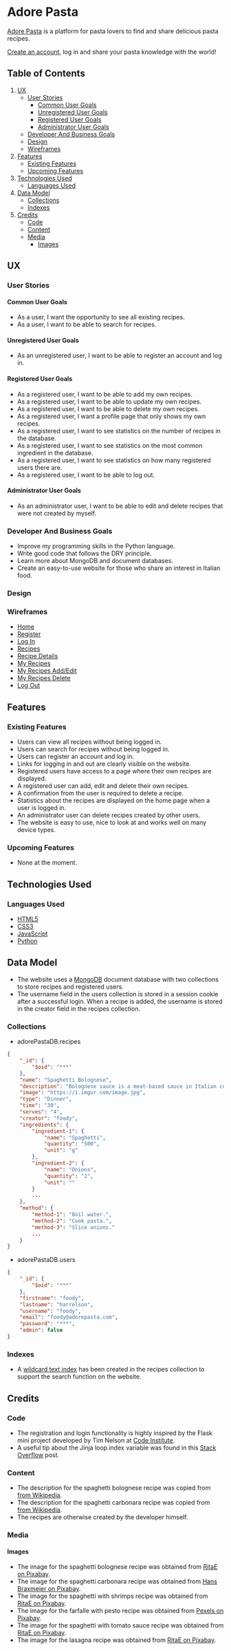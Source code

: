 # Adore Pasta

[Adore Pasta](https://adorepasta.herokuapp.com/) is a platform for pasta lovers to find and share delicious pasta recipes.

[Create an account](https://adorepasta.herokuapp.com/register), log in and share your pasta knowledge with the world!

## Table of Contents

1. [UX](#ux)
    - [User Stories](#user-stories)
        - [Common User Goals](#common-user-goals)
        - [Unregistered User Goals](#unregistered-user-goals)
        - [Registered User Goals](#registered-user-goals)
        - [Administrator User Goals](#administrator-user-goals)
    - [Developer And Business Goals](#developer-and-business-goals)
    - [Design](#design)
    - [Wireframes](#wireframes)
2. [Features](#features)
    - [Existing Features](#existing-features)
    - [Upcoming Features](#upcoming-features)
3. [Technologies Used](#technologies-used)
    - [Languages Used](#languages-used)
4. [Data Model](#data-model)
    - [Collections](#collections)
    - [Indexes](#indexes)
5. [Credits](#credits)
    - [Code](#code)
    - [Content](#content)
    - [Media](#media)
        - [Images](#images)

## UX

### User Stories

#### Common User Goals

- As a user, I want the opportunity to see all existing recipes.
- As a user, I want to be able to search for recipes.

#### Unregistered User Goals

- As an unregistered user, I want to be able to register an account and log in.

#### Registered User Goals

- As a registered user, I want to be able to add my own recipes.
- As a registered user, I want to be able to update my own recipes.
- As a registered user, I want to be able to delete my own recipes.
- As a registered user, I want a profile page that only shows my own recipes.
- As a registered user, I want to see statistics on the number of recipes in the database.
- As a registered user, I want to see statistics on the most common ingredient in the database.
- As a registered user, I want to see statistics on how many registered users there are.
- As a registered user, I want to be able to log out.

#### Administrator User Goals

- As an administrator user, I want to be able to edit and delete recipes that were not created by myself.

### Developer And Business Goals

- Improve my programming skills in the Python language.
- Write good code that follows the DRY principle.
- Learn more about MongoDB and document databases.
- Create an easy-to-use website for those who share an interest in Italian food.

### Design

### Wireframes

- [Home](static/wireframes/home.pdf)
- [Register](static/wireframes/register.pdf)
- [Log In](static/wireframes/login.pdf)
- [Recipes](static/wireframes/recipes.pdf)
- [Recipe Details](static/wireframes/recipe-details.pdf)
- [My Recipes](static/wireframes/myrecipes.pdf)
- [My Recipes Add/Edit](static/wireframes/myrecipes-add-edit.pdf)
- [My Recipes Delete](static/wireframes/myrecipes-delete.pdf)
- [Log Out](static/wireframes/logout.pdf)

## Features

### Existing Features

- Users can view all recipes without being logged in.
- Users can search for recipes without being logged in.
- Users can register an account and log in.
- Links for logging in and out are clearly visible on the website.
- Registered users have access to a page where their own recipes are displayed.
- A registered user can add, edit and delete their own recipes.
- A confirmation from the user is required to delete a recipe.
- Statistics about the recipes are displayed on the home page when a user is logged in.
- An administrator user can delete recipes created by other users.
- The website is easy to use, nice to look at and works well on many device types.

### Upcoming Features

- None at the moment.

## Technologies Used

### Languages Used

- [HTML5](https://en.wikipedia.org/wiki/HTML5)
- [CSS3](https://en.wikipedia.org/wiki/CSS)
- [JavaScript](https://en.wikipedia.org/wiki/JavaScript)
- [Python](https://en.wikipedia.org/wiki/Python_(programming_language))

## Data Model

- The website uses a [MongoDB](https://www.mongodb.com/) document database with two collections to store recipes and registered users.
- The username field in the users collection is stored in a session cookie after a successful login. When a recipe is added, the username is stored in the creator field in the recipes collection.

### Collections

- adorePastaDB.recipes

```json
{
    "_id": {
        "$oid": "***"
    },
    "name": "Spaghetti Bolognese",
    "description": "Bolognese sauce is a meat-based sauce in Italian cuisine, typical of the city of Bologna.",
    "image": "https://i.imgur.com/image.jpg",
    "type": "Dinner",
    "time": "30",
    "serves": "4",
    "creator": "foody",
    "ingredients": {
        "ingredient-1": {
            "name": "Spaghetti",
            "quantity": "500",
            "unit": "g"
        },
        "ingredient-2": {
            "name": "Onions",
            "quantity": "2",
            "unit": ""
        }
        ...
    },
    "method": {
        "method-1": "Boil water.",
        "method-2": "Cook pasta.",
        "method-3": "Slice onions."
        ...
    }
}
```

- adorePastaDB.users

```json
{
    "_id": {
        "$oid": "***"
    },
    "firstname": "foody",
    "lastname": "harrelson",
    "username": "foody",
    "email": "foody@adorepasta.com",
    "password": "***",
    "admin": false
}
```

### Indexes

- A [wildcard text index](https://docs.mongodb.com/manual/core/index-text/#wildcard-text-indexes) has been created in the recipes collection to support the search function on the website.

## Credits

### Code

- The registration and login functionality is highly inspired by the Flask mini project developed by Tim Nelson at [Code Institute](https://codeinstitute.net/).
- A useful tip about the Jinja loop.index variable was found in this [Stack Overflow](https://stackoverflow.com/questions/7537439/how-to-increment-a-variable-on-a-for-loop-in-jinja-template/7537466#7537466) post.

### Content

- The description for the spaghetti bolognese recipe was copied from [from Wikipedia](https://en.wikipedia.org/wiki/Bolognese_sauce).
- The description for the spaghetti carbonara recipe was copied from [from Wikipedia](https://en.wikipedia.org/wiki/Carbonara).
- The recipes are otherwise created by the developer himself.

### Media

#### Images

- The image for the spaghetti bolognese recipe was obtained from [RitaE on Pixabay](https://pixabay.com/photos/spaghetti-noodles-bolognese-1987454/).
- The image for the spaghetti carbonara recipe was obtained from [Hans Braxmeier on Pixabay](https://pixabay.com/photos/spaghetti-spaghetti-carbonara-7113/).
- The image for the spaghetti with shrimps recipe was obtained from [RitaE on Pixabay](https://pixabay.com/photos/pasta-italian-cuisine-dish-3547078/).
- The image for the farfalle with pesto recipe was obtained from [Pexels on Pixabay](https://pixabay.com/photos/pasta-pesto-farfalle-pesto-pasta-1854245/).
- The image for the spaghetti with tomato sauce recipe was obtained from [RitaE on Pixabay](https://pixabay.com/photos/spaghetti-tomatoes-tomato-sauce-1392266/).
- The image for the lasagna recipe was obtained from [RitaE on Pixabay](https://pixabay.com/photos/lasagna-cheese-tomatoes-noodles-1900529/).